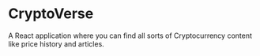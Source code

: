 # CryptoVerse
A React application where you can find all sorts of Cryptocurrency content like price history and articles.
